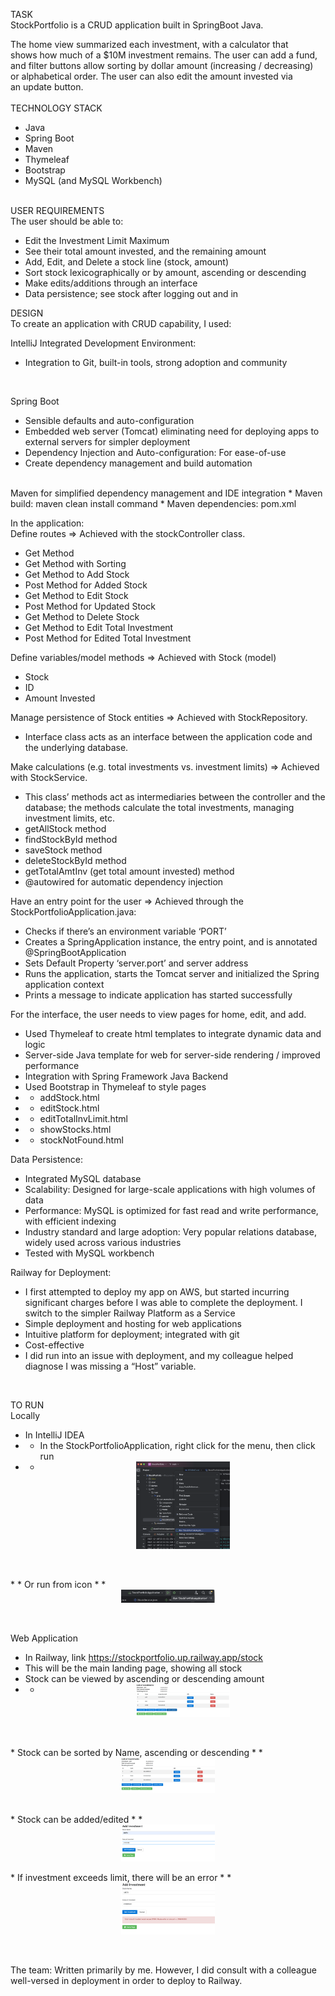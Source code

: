 TASK</br>
StockPortfolio is a CRUD application built in SpringBoot Java.

The home view summarized each investment, with a calculator that </br>
shows how much of a $10M investment remains. The user can add a fund,</br>
and filter buttons allow sorting by dollar amount (increasing / decreasing)</br>
or alphabetical order. The user can also edit the amount invested via </br>
an update button.</br>
</br>
TECHNOLOGY STACK</br>
* Java</br>
* Spring Boot</br>
* Maven</br>
* Thymeleaf</br>
* Bootstrap</br>
* MySQL (and MySQL Workbench)</br>
  </br>

USER REQUIREMENTS</br>
The user should be able to:
* Edit the Investment Limit Maximum
* See their total amount invested, and the remaining amount
* Add, Edit, and Delete a stock line (stock, amount)
* Sort stock lexicographically or by amount, ascending or descending
* Make edits/additions through an interface
* Data persistence; see stock after logging out and in

DESIGN</br>
To create an application with CRUD capability, I used:

IntelliJ Integrated Development Environment: </br>
* Integration to Git, built-in tools, strong adoption and community
</br>

Spring Boot
* Sensible defaults and auto-configuration
* Embedded web server (Tomcat) eliminating need for deploying apps to external servers for simpler deployment
* Dependency Injection and Auto-configuration: For ease-of-use
* Create dependency management and build automation
</br>
Maven for simplified dependency management and IDE integration
* Maven build: maven clean install command
* Maven dependencies: pom.xml

In the application:</br>
Define routes => Achieved with the stockController class.
* Get Method
* Get Method with Sorting
* Get Method to Add Stock
* Post Method for Added Stock
* Get Method to Edit Stock
* Post Method for Updated Stock
* Get Method to Delete Stock
* Get Method to Edit Total Investment
* Post Method for Edited Total Investment</br>

Define variables/model methods => Achieved with Stock (model)
* Stock
* ID
* Amount Invested</br>
  
Manage persistence of Stock entities => Achieved with StockRepository. 
* Interface class acts as an interface between the application code and the underlying database.</br>

Make calculations (e.g. total investments vs. investment limits) => Achieved with StockService. 

* This class’ methods act as intermediaries between the controller and the database; the methods calculate the total investments, managing investment limits, etc.
* getAllStock method
* findStockById method
* saveStock method
* deleteStockById method
* getTotalAmtInv (get total amount invested) method
* @autowired for automatic dependency injection
  
Have an entry point for the user => Achieved through the StockPortfolioApplication.java:
* Checks if there’s an environment variable ‘PORT’
* Creates a SpringApplication instance, the entry point, and is annotated @SpringBootApplication
* Sets Default Property ‘server.port’ and server address
* Runs the application, starts the Tomcat server and initialized the Spring application context
* Prints a message to indicate application has started successfully

For the interface, the user needs to view pages for home, edit, and add. 
* Used Thymeleaf to create html templates to integrate dynamic data and logic
* Server-side Java template for web for server-side rendering / improved performance
* Integration with Spring Framework Java Backend
* Used Bootstrap in Thymeleaf to style pages
* * addStock.html
* * editStock.html
* * editTotalInvLimit.html
* * showStocks.html
* * stockNotFound.html
  
Data Persistence:
* Integrated MySQL database
* Scalability: Designed for large-scale applications with high volumes of data
* Performance: MySQL is optimized for fast read and write performance, with efficient indexing
* Industry standard and large adoption: Very popular relations database, widely used across various industries
* Tested with MySQL workbench
  
Railway for Deployment:
* I first attempted to deploy my app on AWS, but started incurring significant charges before I was able to complete the deployment. I switch to the simpler Railway Platform as a Service
* Simple deployment and hosting for web applications
* Intuitive platform for deployment; integrated with git
* Cost-effective
* I did run into an issue with deployment, and my colleague helped diagnose I was missing a “Host” variable.
</br>


TO RUN</br>
Locally
* In IntelliJ IDEA
* * In the StockPortfolioApplication, right click for the menu, then click run </br>
* * <img
    src="./ScreenCaps/LocalRunFromFile.png"
    alt="Run from file menu"
    title="Run from file menu"
    style="display: block; margin: 0 auto; max-width: 150px">
</br>
</br>
* * Or run from icon
* * <img
    src="./ScreenCaps/LocalRunFromIcon.png"
    alt="Run from file menu"
    title="Run from file menu"
    style="display: block; margin: 0 auto; max-width: 150px">
</br>
</br>

Web Application
* In Railway, link https://stockportfolio.up.railway.app/stock </br>
* This will be the main landing page, showing all stock
* Stock can be viewed by ascending or descending amount
* * <img
    src="./ScreenCaps/ListSortByAmt.png"
    alt="Run from file menu"
    title="Run from file menu"
    style="display: block; margin: 0 auto; max-width: 150px">
</br>
</br>
* Stock can be sorted by Name, ascending or descending
* * <img
    src="./ScreenCaps/ListSortByName.png"
    alt="Run from file menu"
    title="Run from file menu"
    style="display: block; margin: 0 auto; max-width: 150px">
</br>
</br>
* Stock can be added/edited
* * <img
    src="./ScreenCaps/AddInv.png"
    alt="Run from file menu"
    title="Run from file menu"
    style="display: block; margin: 0 auto; max-width: 150px">
    </br>
* If investment exceeds limit, there will be an error
* * <img
    src="./ScreenCaps/AddStockExceedLimitError.png"
    alt="Run from file menu"
    title="Run from file menu"
    style="display: block; margin: 0 auto; max-width: 150px">
</br>
</br>


The team:
Written primarily by me. However, I did consult with a colleague well-versed in deployment in order to deploy to Railway.



